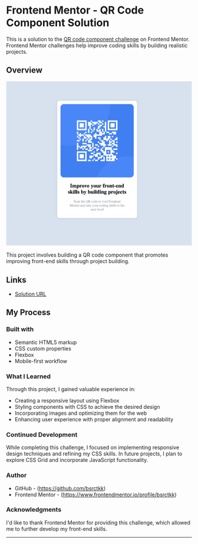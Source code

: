 # Frontend Mentor - QR Code Component Solution

This is a solution to the [QR code component challenge](https://www.frontendmentor.io/challenges/qr-code-component-iux_sIO_H) on Frontend Mentor. Frontend Mentor challenges help improve coding skills by building realistic projects.

## Overview

![Screenshot of the QR Code Component](./images/Screenshot%202023-08-26%20at%2011.45.25.png)

This project involves building a QR code component that promotes improving front-end skills through project building.

## Links

- [Solution URL](https://github.com/bsrctkk/qr-code-component-main) 

## My Process

### Built with

- Semantic HTML5 markup
- CSS custom properties
- Flexbox
- Mobile-first workflow

### What I Learned

Through this project, I gained valuable experience in:

- Creating a responsive layout using Flexbox
- Styling components with CSS to achieve the desired design
- Incorporating images and optimizing them for the web
- Enhancing user experience with proper alignment and readability

### Continued Development

While completing this challenge, I focused on implementing responsive design techniques and refining my CSS skills. In future projects, I plan to explore CSS Grid and incorporate JavaScript functionality.

### Author

- GitHub - (https://github.com/bsrctkk)
- Frontend Mentor - (https://www.frontendmentor.io/profile/bsrctkk)

### Acknowledgments

I'd like to thank Frontend Mentor for providing this challenge, which allowed me to further develop my front-end skills.

---
